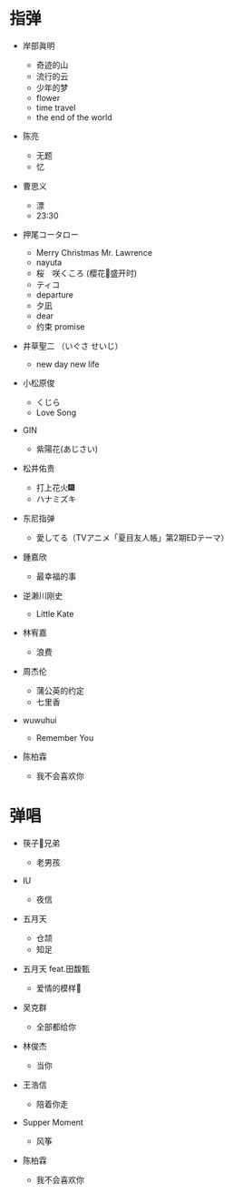 # 指弹

- 岸部眞明
    -	奇迹的山
    -   流行的云
    -   少年的梦
    -   flower
    -   time travel
    -	the end of the world

- 陈亮
    -	无题
    -   忆

- 曹思义
    -	漂
    -   23:30

- 押尾コータロー
    -   Merry Christmas Mr. Lawrence
    -   nayuta
    -   桜　咲くころ (樱花🌸盛开时)
    -   ティコ
    -   departure
    -   夕凪
    -	dear
    -   约束 promise

- 井草聖二 （いぐさ せいじ）
    -   new day new life

- 小松原俊
    -   くじら
    -   Love Song

- GIN
    - 紫陽花(あじさい)

- 松井佑贵
    - 打上花火🎆
    - ハナミズキ

- 东尼指弹
    - 愛してる（TVアニメ「夏目友人帳」第2期EDテーマ）

- 鍾嘉欣
    - 最幸福的事

- 逆濑川刚史
    - Little Kate

- 林宥嘉
    - 浪费

- 周杰伦
    - 蒲公英的约定
    - 七里香

- wuwuhui
    - Remember You

-	陈柏霖
	-	我不会喜欢你

# 弹唱

-   筷子🥢兄弟
    -   老男孩

-   IU
    -   夜信

-   五月天
    -   仓颉
    -	知足

-   五月天 feat.田馥甄
    -   爱情的模样💓

-   吴克群
    -   全部都给你

-   林俊杰
    -   当你

-   王浩信
    -   陪着你走

-   Supper Moment
    -   风筝

-   陈柏霖
    -	我不会喜欢你
